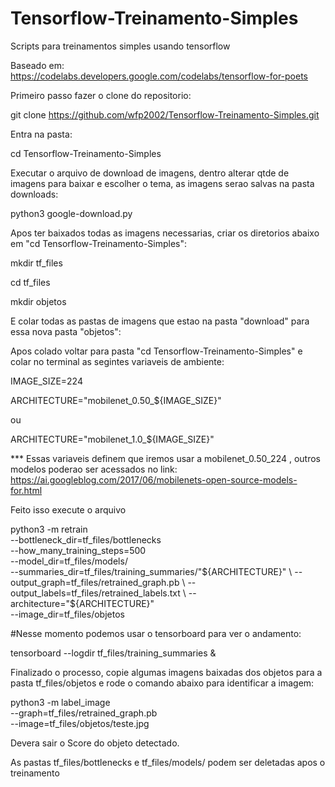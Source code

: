 # Tensorflow-Treinamento-Simples
Scripts para treinamentos simples usando tensorflow

Baseado em: https://codelabs.developers.google.com/codelabs/tensorflow-for-poets

Primeiro passo fazer o clone do repositorio:

git clone https://github.com/wfp2002/Tensorflow-Treinamento-Simples.git

Entra na pasta:

cd Tensorflow-Treinamento-Simples


Executar o arquivo de download de imagens, dentro alterar qtde de imagens para baixar e escolher o tema, as imagens serao salvas na pasta downloads:

python3 google-download.py


Apos ter baixados todas as imagens necessarias, criar os diretorios abaixo em "cd Tensorflow-Treinamento-Simples":

mkdir tf_files

cd tf_files

mkdir objetos


E colar todas as pastas de imagens que estao na pasta "download" para essa nova pasta "objetos":

Apos colado voltar para pasta "cd Tensorflow-Treinamento-Simples" e colar no terminal as segintes variaveis de ambiente:


IMAGE_SIZE=224

ARCHITECTURE="mobilenet_0.50_${IMAGE_SIZE}"

ou

ARCHITECTURE="mobilenet_1.0_${IMAGE_SIZE}"

*** Essas variaveis definem que iremos usar a mobilenet_0.50_224 , outros modelos poderao ser acessados no link: 
https://ai.googleblog.com/2017/06/mobilenets-open-source-models-for.html

Feito isso execute o arquivo

python3 -m retrain \
  --bottleneck_dir=tf_files/bottlenecks \
  --how_many_training_steps=500 \
  --model_dir=tf_files/models/ \
  --summaries_dir=tf_files/training_summaries/"${ARCHITECTURE}" \
  --output_graph=tf_files/retrained_graph.pb \
  --output_labels=tf_files/retrained_labels.txt \
  --architecture="${ARCHITECTURE}" \
  --image_dir=tf_files/objetos

#Nesse momento podemos usar o tensorboard para ver o andamento:

tensorboard --logdir tf_files/training_summaries &

Finalizado o processo, copie algumas imagens baixadas dos objetos para a pasta tf_files/objetos e rode o comando abaixo para identificar a imagem:


python3 -m label_image \
    --graph=tf_files/retrained_graph.pb  \
    --image=tf_files/objetos/teste.jpg

Devera sair o Score do objeto detectado.

As pastas tf_files/bottlenecks e tf_files/models/ podem ser deletadas apos o treinamento
